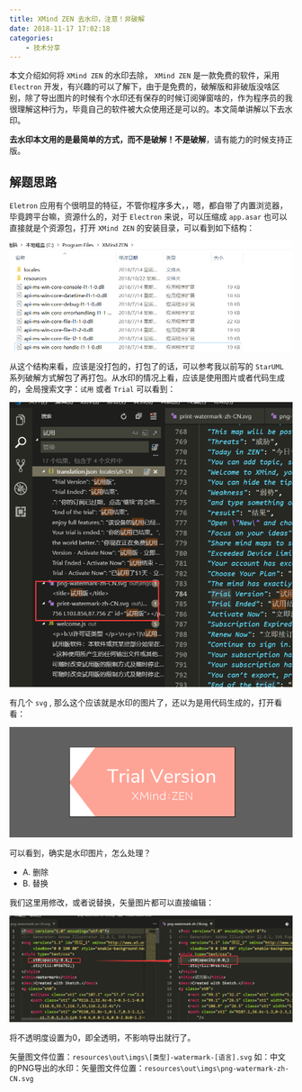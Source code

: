 ```yaml
---
title: XMind ZEN 去水印，注意！非破解
date: 2018-11-17 17:02:18
categories:
    - 技术分享
---
```


本文介绍如何将 `XMind ZEN` 的水印去除，  `XMind ZEN`  是一款免费的软件，采用 `Electron` 开发，有兴趣的可以了解下，由于是免费的，破解版和非破版没啥区别，除了导出图片的时候有个水印还有保存的时候订阅弹窗啥的，作为程序员的我很理解这种行为，毕竟自己的软件被大众使用还是可以的。本文简单讲解以下去水印。

**去水印本文用的是最简单的方式，而不是破解！不是破解**，请有能力的时候支持正版。

<!-- more -->

## 解题思路

`Eletron` 应用有个很明显的特征，不管你程序多大，，嗯，都自带了内置浏览器，毕竟跨平台嘛，资源什么的，对于 `Electron` 来说，可以压缩成 `app.asar` 也可以直接就是个资源包，打开 `XMind ZEN` 的安装目录，可以看到如下结构：

![](xmind-zen-remove-watermark/1.png)

从这个结构来看，应该是没打包的，打包了的话，可以参考我以前写的 `StarUML` 系列破解方式解包了再打包。从水印的情况上看，应该是使用图片或者代码生成的，全局搜索文字：`试用` 或者 `Trial` 可以看到：

![](xmind-zen-remove-watermark/2.png)

有几个 `svg` , 那么这个应该就是水印的图片了，还以为是用代码生成的，打开看看：

![](xmind-zen-remove-watermark/3.png)

可以看到，确实是水印图片，怎么处理？

- A. 删除
- B. 替换

我们这里用修改，或者说替换，矢量图片都可以直接编辑：

![](xmind-zen-remove-watermark/4.png)

将不透明度设置为0，即全透明，不影响导出就行了。

矢量图文件位置：`resources\out\imgs\[类型]-watermark-[语言].svg`
如：中文的PNG导出的水印：矢量图文件位置：`resources\out\imgs\png-watermark-zh-CN.svg`